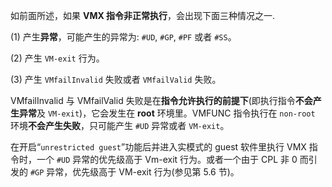 如前面所述，如果 **VMX 指令非正常执行**，会出现下面三种情况之一.

(1) 产生**异常**，可能产生的异常为: `#UD`, `#GP`, `#PF` 或者 `#SS`。

(2) 产生 `VM-exit` 行为。

(3) 产生 `VMfailInvalid` 失败或者 `VMfailValid` 失败。

VMfailInvalid 与 VMfailValid 失败是在**指令允许执行的前提下**(即执行指令**不会产生异常**及 `VM-exit`)，它会发生在 **root** 环境里。VMFUNC 指令执行在 `non-root` 环境**不会产生失败**，只可能产生 `#UD` 异常或者 `VM-exit`。

在开启“`unrestricted guest`”功能后并进入实模式的 guest 软件里执行 VMX 指令时，一个 `#UD` 异常的优先级高于 Vm-exit 行为。或者一个由于 CPL 非 0 而引发的 `#GP` 异常，优先级高于 VM-exit 行为(参见第 5.6 节)。